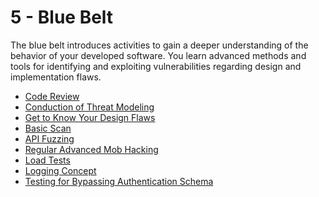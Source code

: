 # 5 - Blue Belt

The blue belt introduces activities to gain a deeper understanding of the behavior of your developed software.
You learn advanced methods and tools for identifying and exploiting vulnerabilities regarding design and implementation flaws.

- [Code Review](code-review.md)
- [Conduction of Threat Modeling](conduction-of-threat-modeling.md)
- [Get to Know Your Design Flaws](get-to-know-your-design-flaws.md)
- [Basic Scan](basic-scan.md)
- [API Fuzzing](api-fuzzing.md)
- [Regular Advanced Mob Hacking](regular-advanced-mob-hacking.md)
- [Load Tests](load-tests.md)
- [Logging Concept](logging-concept.md)
- [Testing for Bypassing Authentication Schema](testing-for-bypassing-authentication-schema.md)
